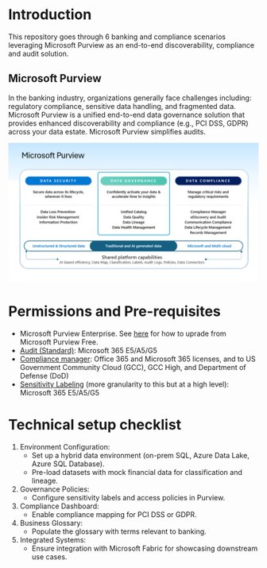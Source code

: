 # Introduction
This repository goes through 6 banking and compliance scenarios leveraging Microsoft Purview as an end-to-end discoverability, compliance and audit solution.

## Microsoft Purview
In the banking industry, organizations generally face challenges including: regulatory compliance, sensitive data handling, and fragmented data. 
Microsoft Purview is a unified end-to-end data governance solution that provides enhanced discoverability and compliance (e.g., PCI DSS, GDPR) across your data estate.
Microsoft Purview simplifies audits.

![alt text](https://github.com/alipouw13/appureviewbankingdemo/blob/main/images/purview-overview.png)

# Permissions and Pre-requisites
- Microsoft Purview Enterprise. See [here](https://learn.microsoft.com/en-us/purview/upgrade#upgrade) for how to uprade from Microsoft Purview Free.
- [Audit (Standard)](https://learn.microsoft.com/en-us/office365/servicedescriptions/microsoft-365-service-descriptions/microsoft-365-tenantlevel-services-licensing-guidance/microsoft-purview-service-description#microsoft-purview-audit-standard): Microsoft 365 E5/A5/G5
- [Compliance manager](https://learn.microsoft.com/en-us/office365/servicedescriptions/microsoft-365-service-descriptions/microsoft-365-tenantlevel-services-licensing-guidance/microsoft-purview-service-description#microsoft-purview-compliance-manager): Office 365 and Microsoft 365 licenses, and to US Government Community Cloud (GCC), GCC High, and Department of Defense (DoD)
- [Sensitivity Labeling](https://learn.microsoft.com/en-us/office365/servicedescriptions/microsoft-365-service-descriptions/microsoft-365-tenantlevel-services-licensing-guidance/microsoft-purview-service-description#microsoft-purview-information-protection-sensitivity-labeling) (more granularity to this but at a high level): Microsoft 365 E5/A5/G5
  
# Technical setup checklist
1. Environment Configuration:
    - Set up a hybrid data environment (on-prem SQL, Azure Data Lake, Azure SQL Database).
    - Pre-load datasets with mock financial data for classification and lineage.
2. Governance Policies:
    - Configure sensitivity labels and access policies in Purview.
3. Compliance Dashboard:
    - Enable compliance mapping for PCI DSS or GDPR.
4. Business Glossary:
    - Populate the glossary with terms relevant to banking.
5. Integrated Systems:
    - Ensure integration with Microsoft Fabric for showcasing downstream use cases.
